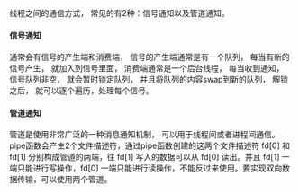 线程之间的通信方式， 常见的有2种：信号通知以及管道通知。

#### 信号通知

通常会有信号的产生端和消费端， 信号的产生端通常是有一个队列， 每当有新的信号产生， 就加入到信号里面， 消费端通常是一个后台线程， 每当收到通知， 信号队列非空， 就会暂时锁定队列， 并且将队列的内容swap到新的队列， 解锁之后， 就可以逐个遍历，处理每个信号。

#### 管道通知

管道是使用非常广泛的一种消息通知机制， 可以用于线程间或者进程间通信。pipe函数会产生2个文件描述符，通过pipe函数创建的这两个文件描述符 fd[0] 和 fd[1] 分别构成管道的两端，往 fd[1] 写入的数据可以从 fd[0] 读出。并且 fd[1] 一端只能进行写操作，fd[0] 一端只能进行读操作，不能反过来使用。要实现双向数据传输，可以使用两个管道。




